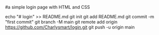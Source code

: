 #a simple login page with HTML and CSS

echo "# login" >> README.md
git init
git add README.md
git commit -m "first commit"
git branch -M main
git remote add origin https://github.com/Charlysmart/login.git
git push -u origin main